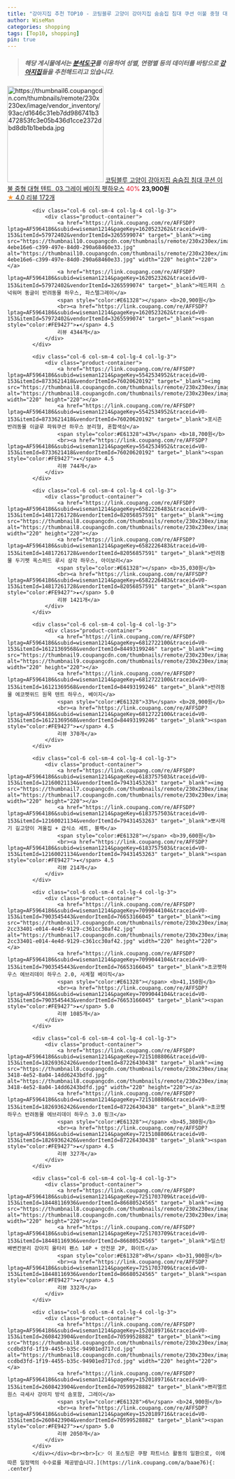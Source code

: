```yaml
---
title: "강아지집 추천 TOP10 - 코팅블루 고양이 강아지집 숨숨집 침대 쿠션 이불 중형 대형 텐트, 03.그레이 베이직 펫하우스"
author: WiseMan
categories: shopping
tags: [Top10, shopping]
pin: true
---
```


> ##### 해당 게시물에서는 [**분석도구**](https://itemscout.io/)를 이용하여 **성별**, **연령별** 등의 데이터를 바탕으로 [**강아지집**](https://link.coupang.com/a/baae76)들을 추천해드리고 있습니다.
<div class="container"><div class="row">
            <div class="col-6 col-sm-4 col-lg-4 col-lg-3">
                <div class="product-container">
                    <a href="https://link.coupang.com/re/AFFSDP?lptag=AF5964186&subid=wiseman1214&pageKey=7410141043&traceid=V0-153&itemId=19197902128&vendorItemId=86315334210" target="_blank"><img src="https://thumbnail6.coupangcdn.com/thumbnails/remote/230x230ex/image/vendor_inventory/93ac/d1646c31eb7dd986741b3472853fc3e05b436d1cce2372dbd8db1b1bebda.jpg" alt="https://thumbnail6.coupangcdn.com/thumbnails/remote/230x230ex/image/vendor_inventory/93ac/d1646c31eb7dd986741b3472853fc3e05b436d1cce2372dbd8db1b1bebda.jpg" width="220" height="220"></a>
                    <a href="https://link.coupang.com/re/AFFSDP?lptag=AF5964186&subid=wiseman1214&pageKey=7410141043&traceid=V0-153&itemId=19197902128&vendorItemId=86315334210" target="_blank">코팅블루 고양이 강아지집 숨숨집 침대 쿠션 이불 중형 대형 텐트, 03.그레이 베이직 펫하우스</a>
                    <span style="color:#E61328">40%</span> <b>23,900원</b>
                    <br><a href="https://link.coupang.com/re/AFFSDP?lptag=AF5964186&subid=wiseman1214&pageKey=7410141043&traceid=V0-153&itemId=19197902128&vendorItemId=86315334210" target="_blank"><span style="color:#FE9427">★</span> 4.0
                    리뷰 172개</a>
                </div>
            </div>
            
            <div class="col-6 col-sm-4 col-lg-4 col-lg-3">
                <div class="product-container">
                    <a href="https://link.coupang.com/re/AFFSDP?lptag=AF5964186&subid=wiseman1214&pageKey=1620523262&traceid=V0-153&itemId=57972402&vendorItemId=3265599074" target="_blank"><img src="https://thumbnail10.coupangcdn.com/thumbnails/remote/230x230ex/image/retail/images/7497994884651268-4ebe16e6-c399-497e-84d0-290a68460e33.jpg" alt="https://thumbnail10.coupangcdn.com/thumbnails/remote/230x230ex/image/retail/images/7497994884651268-4ebe16e6-c399-497e-84d0-290a68460e33.jpg" width="220" height="220"></a>
                    <a href="https://link.coupang.com/re/AFFSDP?lptag=AF5964186&subid=wiseman1214&pageKey=1620523262&traceid=V0-153&itemId=57972402&vendorItemId=3265599074" target="_blank">레드퍼피 스넉워머 동글이 반려동물 하우스, 파스텔그레이</a>
                    <span style="color:#E61328"></span> <b>20,900원</b>
                    <br><a href="https://link.coupang.com/re/AFFSDP?lptag=AF5964186&subid=wiseman1214&pageKey=1620523262&traceid=V0-153&itemId=57972402&vendorItemId=3265599074" target="_blank"><span style="color:#FE9427">★</span> 4.5
                    리뷰 4344개</a>
                </div>
            </div>
            
            <div class="col-6 col-sm-4 col-lg-4 col-lg-3">
                <div class="product-container">
                    <a href="https://link.coupang.com/re/AFFSDP?lptag=AF5964186&subid=wiseman1214&pageKey=5542534952&traceid=V0-153&itemId=8733621418&vendorItemId=76020620192" target="_blank"><img src="https://thumbnail8.coupangcdn.com/thumbnails/remote/230x230ex/image/rs_quotation_api/km4wof4k/76c3f1cdefd44a329dbbe28d163b0ec1.jpg" alt="https://thumbnail8.coupangcdn.com/thumbnails/remote/230x230ex/image/rs_quotation_api/km4wof4k/76c3f1cdefd44a329dbbe28d163b0ec1.jpg" width="220" height="220"></a>
                    <a href="https://link.coupang.com/re/AFFSDP?lptag=AF5964186&subid=wiseman1214&pageKey=5542534952&traceid=V0-153&itemId=8733621418&vendorItemId=76020620192" target="_blank">포시즌 반려동물 이글루 파워쿠션 하우스 분리형, 혼합색상</a>
                    <span style="color:#E61328">43%</span> <b>18,700원</b>
                    <br><a href="https://link.coupang.com/re/AFFSDP?lptag=AF5964186&subid=wiseman1214&pageKey=5542534952&traceid=V0-153&itemId=8733621418&vendorItemId=76020620192" target="_blank"><span style="color:#FE9427">★</span> 4.5
                    리뷰 744개</a>
                </div>
            </div>
            
            <div class="col-6 col-sm-4 col-lg-4 col-lg-3">
                <div class="product-container">
                    <a href="https://link.coupang.com/re/AFFSDP?lptag=AF5964186&subid=wiseman1214&pageKey=6582226483&traceid=V0-153&itemId=14817261728&vendorItemId=82056857591" target="_blank"><img src="https://thumbnail8.coupangcdn.com/thumbnails/remote/230x230ex/image/rs_quotation_api/4feyjqfp/7ea5127b55274c8bb8719d28dea868ec.jpg" alt="https://thumbnail8.coupangcdn.com/thumbnails/remote/230x230ex/image/rs_quotation_api/4feyjqfp/7ea5127b55274c8bb8719d28dea868ec.jpg" width="220" height="220"></a>
                    <a href="https://link.coupang.com/re/AFFSDP?lptag=AF5964186&subid=wiseman1214&pageKey=6582226483&traceid=V0-153&itemId=14817261728&vendorItemId=82056857591" target="_blank">반려동물 두기펫 옥스퍼드 루시 삼각 하우스, 아이보리</a>
                    <span style="color:#E61328"></span> <b>35,030원</b>
                    <br><a href="https://link.coupang.com/re/AFFSDP?lptag=AF5964186&subid=wiseman1214&pageKey=6582226483&traceid=V0-153&itemId=14817261728&vendorItemId=82056857591" target="_blank"><span style="color:#FE9427">★</span> 5.0
                    리뷰 1421개</a>
                </div>
            </div>
            
            <div class="col-6 col-sm-4 col-lg-4 col-lg-3">
                <div class="product-container">
                    <a href="https://link.coupang.com/re/AFFSDP?lptag=AF5964186&subid=wiseman1214&pageKey=6812722100&traceid=V0-153&itemId=16121369568&vendorItemId=84493199246" target="_blank"><img src="https://thumbnail9.coupangcdn.com/thumbnails/remote/230x230ex/image/vendor_inventory/8a01/f6d761faf2f7f7876b227866a0a47230542e65c2047aff41a107d6a44f22.jpg" alt="https://thumbnail9.coupangcdn.com/thumbnails/remote/230x230ex/image/vendor_inventory/8a01/f6d761faf2f7f7876b227866a0a47230542e65c2047aff41a107d6a44f22.jpg" width="220" height="220"></a>
                    <a href="https://link.coupang.com/re/AFFSDP?lptag=AF5964186&subid=wiseman1214&pageKey=6812722100&traceid=V0-153&itemId=16121369568&vendorItemId=84493199246" target="_blank">반려동물 에코펫위드 원목 텐트 하우스, 베이지</a>
                    <span style="color:#E61328">33%</span> <b>28,900원</b>
                    <br><a href="https://link.coupang.com/re/AFFSDP?lptag=AF5964186&subid=wiseman1214&pageKey=6812722100&traceid=V0-153&itemId=16121369568&vendorItemId=84493199246" target="_blank"><span style="color:#FE9427">★</span> 4.5
                    리뷰 370개</a>
                </div>
            </div>
            
            <div class="col-6 col-sm-4 col-lg-4 col-lg-3">
                <div class="product-container">
                    <a href="https://link.coupang.com/re/AFFSDP?lptag=AF5964186&subid=wiseman1214&pageKey=6183757503&traceid=V0-153&itemId=12160021134&vendorItemId=79431453263" target="_blank"><img src="https://thumbnail7.coupangcdn.com/thumbnails/remote/230x230ex/image/rs_quotation_api/m0ywk5q5/a29020edb6124464a6f51c218797f21f.png" alt="https://thumbnail7.coupangcdn.com/thumbnails/remote/230x230ex/image/rs_quotation_api/m0ywk5q5/a29020edb6124464a6f51c218797f21f.png" width="220" height="220"></a>
                    <a href="https://link.coupang.com/re/AFFSDP?lptag=AF5964186&subid=wiseman1214&pageKey=6183757503&traceid=V0-153&itemId=12160021134&vendorItemId=79431453263" target="_blank">뽀시래기 길고양이 겨울집 + 급식소 세트, 블랙</a>
                    <span style="color:#E61328"></span> <b>39,600원</b>
                    <br><a href="https://link.coupang.com/re/AFFSDP?lptag=AF5964186&subid=wiseman1214&pageKey=6183757503&traceid=V0-153&itemId=12160021134&vendorItemId=79431453263" target="_blank"><span style="color:#FE9427">★</span> 4.5
                    리뷰 214개</a>
                </div>
            </div>
            
            <div class="col-6 col-sm-4 col-lg-4 col-lg-3">
                <div class="product-container">
                    <a href="https://link.coupang.com/re/AFFSDP?lptag=AF5964186&subid=wiseman1214&pageKey=7099044104&traceid=V0-153&itemId=7903545443&vendorItemId=76653166045" target="_blank"><img src="https://thumbnail7.coupangcdn.com/thumbnails/remote/230x230ex/image/retail/images/4141222904906781-2cc33401-e014-4e4d-9129-c361cc30af42.jpg" alt="https://thumbnail7.coupangcdn.com/thumbnails/remote/230x230ex/image/retail/images/4141222904906781-2cc33401-e014-4e4d-9129-c361cc30af42.jpg" width="220" height="220"></a>
                    <a href="https://link.coupang.com/re/AFFSDP?lptag=AF5964186&subid=wiseman1214&pageKey=7099044104&traceid=V0-153&itemId=7903545443&vendorItemId=76653166045" target="_blank">초코펫하우스 에브리데이 하우스 2.0, 사계절 베이직</a>
                    <span style="color:#E61328"></span> <b>41,150원</b>
                    <br><a href="https://link.coupang.com/re/AFFSDP?lptag=AF5964186&subid=wiseman1214&pageKey=7099044104&traceid=V0-153&itemId=7903545443&vendorItemId=76653166045" target="_blank"><span style="color:#FE9427">★</span> 5.0
                    리뷰 1085개</a>
                </div>
            </div>
            
            <div class="col-6 col-sm-4 col-lg-4 col-lg-3">
                <div class="product-container">
                    <a href="https://link.coupang.com/re/AFFSDP?lptag=AF5964186&subid=wiseman1214&pageKey=7215108806&traceid=V0-153&itemId=18269362426&vendorItemId=87226430438" target="_blank"><img src="https://thumbnail8.coupangcdn.com/thumbnails/remote/230x230ex/image/retail/images/2023/09/18/16/7/7c087e44-3418-4e52-8a04-14dd6243bdfd.jpg" alt="https://thumbnail8.coupangcdn.com/thumbnails/remote/230x230ex/image/retail/images/2023/09/18/16/7/7c087e44-3418-4e52-8a04-14dd6243bdfd.jpg" width="220" height="220"></a>
                    <a href="https://link.coupang.com/re/AFFSDP?lptag=AF5964186&subid=wiseman1214&pageKey=7215108806&traceid=V0-153&itemId=18269362426&vendorItemId=87226430438" target="_blank">초코펫하우스 반려동물 에브리데이 하우스 3.0 핑크</a>
                    <span style="color:#E61328"></span> <b>45,380원</b>
                    <br><a href="https://link.coupang.com/re/AFFSDP?lptag=AF5964186&subid=wiseman1214&pageKey=7215108806&traceid=V0-153&itemId=18269362426&vendorItemId=87226430438" target="_blank"><span style="color:#FE9427">★</span> 4.5
                    리뷰 327개</a>
                </div>
            </div>
            
            <div class="col-6 col-sm-4 col-lg-4 col-lg-3">
                <div class="product-container">
                    <a href="https://link.coupang.com/re/AFFSDP?lptag=AF5964186&subid=wiseman1214&pageKey=7251703709&traceid=V0-153&itemId=18448116936&vendorItemId=86680524565" target="_blank"><img src="https://thumbnail8.coupangcdn.com/thumbnails/remote/230x230ex/image/vendor_inventory/90a6/46d67d51beb226e8849bd34787d33d5ac1bad0472307c395d1d52e483749.jpg" alt="https://thumbnail8.coupangcdn.com/thumbnails/remote/230x230ex/image/vendor_inventory/90a6/46d67d51beb226e8849bd34787d33d5ac1bad0472307c395d1d52e483749.jpg" width="220" height="220"></a>
                    <a href="https://link.coupang.com/re/AFFSDP?lptag=AF5964186&subid=wiseman1214&pageKey=7251703709&traceid=V0-153&itemId=18448116936&vendorItemId=86680524565" target="_blank">밀스턴 배변칸분리 강아지 울타리 펜스 14P + 안전문 2P, 화이트</a>
                    <span style="color:#E61328">8%</span> <b>31,900원</b>
                    <br><a href="https://link.coupang.com/re/AFFSDP?lptag=AF5964186&subid=wiseman1214&pageKey=7251703709&traceid=V0-153&itemId=18448116936&vendorItemId=86680524565" target="_blank"><span style="color:#FE9427">★</span> 4.5
                    리뷰 332개</a>
                </div>
            </div>
            
            <div class="col-6 col-sm-4 col-lg-4 col-lg-3">
                <div class="product-container">
                    <a href="https://link.coupang.com/re/AFFSDP?lptag=AF5964186&subid=wiseman1214&pageKey=1520189716&traceid=V0-153&itemId=2608423904&vendorItemId=70599528882" target="_blank"><img src="https://thumbnail8.coupangcdn.com/thumbnails/remote/230x230ex/image/retail/images/283867546796568-ccdbd3fd-1f19-4455-b35c-94901ed717cd.jpg" alt="https://thumbnail8.coupangcdn.com/thumbnails/remote/230x230ex/image/retail/images/283867546796568-ccdbd3fd-1f19-4455-b35c-94901ed717cd.jpg" width="220" height="220"></a>
                    <a href="https://link.coupang.com/re/AFFSDP?lptag=AF5964186&subid=wiseman1214&pageKey=1520189716&traceid=V0-153&itemId=2608423904&vendorItemId=70599528882" target="_blank">쁘리엘르 원스 극세사 강아지 방석 솜포함, 그레이</a>
                    <span style="color:#E61328">6%</span> <b>24,900원</b>
                    <br><a href="https://link.coupang.com/re/AFFSDP?lptag=AF5964186&subid=wiseman1214&pageKey=1520189716&traceid=V0-153&itemId=2608423904&vendorItemId=70599528882" target="_blank"><span style="color:#FE9427">★</span> 5.0
                    리뷰 2050개</a>
                </div>
            </div>
            </div></div><br><br>[👉 이 포스팅은 쿠팡 파트너스 활동의 일환으로, 이에 따른 일정액의 수수료를 제공받습니다.](https://link.coupang.com/a/baae76){: .center}